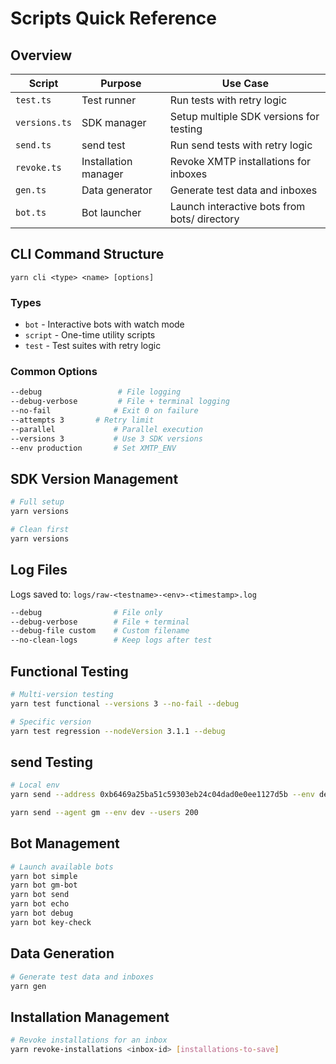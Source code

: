 # Scripts Quick Reference

## Overview

| Script        | Purpose              | Use Case                                     |
| ------------- | -------------------- | -------------------------------------------- |
| `test.ts`     | Test runner          | Run tests with retry logic                   |
| `versions.ts` | SDK manager          | Setup multiple SDK versions for testing      |
| `send.ts`     | send test            | Run send tests with retry logic              |
| `revoke.ts`   | Installation manager | Revoke XMTP installations for inboxes        |
| `gen.ts`      | Data generator       | Generate test data and inboxes               |
| `bot.ts`      | Bot launcher         | Launch interactive bots from bots/ directory |

## CLI Command Structure

```
yarn cli <type> <name> [options]
```

### Types

- `bot` - Interactive bots with watch mode
- `script` - One-time utility scripts
- `test` - Test suites with retry logic

### Common Options

```bash
--debug                 # File logging
--debug-verbose         # File + terminal logging
--no-fail              # Exit 0 on failure
--attempts 3       # Retry limit
--parallel             # Parallel execution
--versions 3           # Use 3 SDK versions
--env production       # Set XMTP_ENV
```

## SDK Version Management

```bash
# Full setup
yarn versions

# Clean first
yarn versions
```

## Log Files

Logs saved to: `logs/raw-<testname>-<env>-<timestamp>.log`

```bash
--debug                # File only
--debug-verbose        # File + terminal
--debug-file custom    # Custom filename
--no-clean-logs        # Keep logs after test
```

## Functional Testing

```bash
# Multi-version testing
yarn test functional --versions 3 --no-fail --debug

# Specific version
yarn test regression --nodeVersion 3.1.1 --debug
```

## send Testing

```bash
# Local env
yarn send --address 0xb6469a25ba51c59303eb24c04dad0e0ee1127d5b --env dev --users 200

yarn send --agent gm --env dev --users 200
```

## Bot Management

```bash
# Launch available bots
yarn bot simple
yarn bot gm-bot
yarn bot send
yarn bot echo
yarn bot debug
yarn bot key-check
```

## Data Generation

```bash
# Generate test data and inboxes
yarn gen
```

## Installation Management

```bash
# Revoke installations for an inbox
yarn revoke-installations <inbox-id> [installations-to-save]
```
